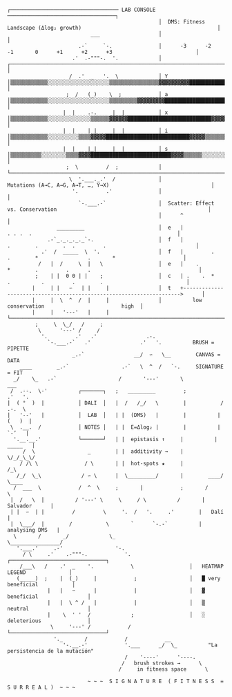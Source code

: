                                                      ┌─────────────────────────────────── LAB CONSOLE ───────────────────────────────────┐
                                                     │  DMS: Fitness Landscape (Δlog₂ growth)                                            │
                               ___                   │                                                                                   │
                           .-`     `-.               │      -3      -2      -1       0      +1      +2      +3                           │
                         .'  .-"""-.  '.             │    ┌─────────────────────────────────────────────────────────────────────────┐    │
                        /  .'  _   '.  \             │ Y  │▒▒▒▒▒▒▒▒▒▒▒▒░░░░░░░░░░░░░░░░░░░░▒▒▒▒▒▒▒▒▒▒▒▒▒▒▒▒▓▓▓▓▓▓▓▓▓▓█████████████│      │
                       ;  /   (_)    \  ;            │ a  │▒▒▒▒▒▒▒▒▒▒▒▒░░░░░░░░░░░░░░░░░░░░▒▒▒▒▒▒▒▒▒▓▓▓▓▓▓▓▓▓██████████████████████│     │
                      |  |    .-.     |  |           │ x  │▒▒▒▒▒▒▒▒▒▒▒▒░░░░░░░░░░░░░░▒▒▒▒▒▒▓▓▓▓▓▓███████████████████████████▓▓▓▓▓▓▓│     │
                      |  |    | |     |  |           │ i  │▒▒▒▒▒▒▒▒▒▒▒▒░░░░░░░░░░▒▒▒▒▓▓▓▓▓███████████████████████████▓▓▓▓▓▒▒▒▒▒▒▒▒▒│     │
                      |  |    |_|     |  |           │ s  │▒▒▒▒▒▒▒▒▒▒░░░░░░░░▒▒▒▒▓▓▓▓██████████████████████████▓▓▓▓▒▒▒▒▒▒░░░░░░░░░│      │
                       ;  \         /  ;             │      └────────────────────────────────────────────────────────────────────────────┘
                        \  '.___._.'  /              │                 Mutations (A→C, A→G, A→T, …, Y→X)                                 │
                         '.         .'               │                                                                                   │
                           `-.___.-`                 │  Scatter: Effect vs. Conservation                                                 │
                                                     │      ^                                                                            │
                    _________                        │  e   |                     . . .  .                                               │
                 .-`_._._._._`-.                     │  f   |               .        .        .  .         .                             │
               .'  /  _____  \  '.                   │  f   |         .         .        *                .       *                      │
              /   |  /     \  |   \                  │  e   |    .         *        .         .      .                                   │
             ;    | |  0 0 | |    ;                  │  c   | .    .  *        .          .         .        .                           │
            |     | |   ∽   | |     |                │  t   +--------------------------------------------------------------------->      │
            |     |  \  ^  /  |     |                │          low                           conservation                         high  │
            |     |   '---'   |     |                └───────────────────────────────────────────────────────────────────────────────────┘
             ;     \  \_/   /     ;
              \      '---' /     /
               '.         .'   .'                .-.
                 `-.___.-`   .'                .'   '.          BRUSH = PIPETTE
                         _.-`                __/  ∽   \__        CANVAS = DATA
        ____        _.-`                 .-`   \  ^  /   `-.     SIGNATURE = FIT
      _/    \_   .-`                    /       '---'       \               ___
     /  .--.  \-'          ┌───────┐   ;   _________         ;            .'   '.
    |  ( °  )  |           │ DALI  │   |  /   /_/   \        |           /  .-.  \
    |   '--'   |           │  LAB  │   | |  (DMS)   |        |          |  (   )  |
     \  .__.  /            │ NOTES │   | |  E=Δlog₂ |        |          |   `-’   |
      '.__.__.'            └───────┘   | |  epistasis ↑     |          |  _____   |
         /  \                 _        | |  additivity →    |           \/_/_\_\/
        / /\ \               / \       | |  hot-spots ★     |             /_\
       /_/  \_\             / ∽ \      |  \_________/       |        ____/   \____
      /  ___  \            /  ^  \     ;       |            ;       /              \
     |  /   \  |          / '---' \     \     / \          /       |  Salvador      |
     | |  ∽  | |         /         \     '.  /   '.     .'        |   Dalí           |
     |  \___/  |        /           \       `      `-.-`          |  analysing DMS   |
      \       /       _/             \_                            \________________/
       '.___.'     .-'                 '-.
         / \     .'    .-"""-.            '.                   ┌───────────────────────────────┐
        /___\   /    .'  _    '.            \                  │   HEATMAP LEGEND              │
       (_____)  ;    |  (_)     |            ;                 │   █ very beneficial           │
                 |   |   ∽      |            |                 │   ▓ beneficial                │
                 |   |  \ ^ /   |            |                 │   ▒ neutral                   │
                 |    \  ' '  /             ;                  │   ░ deleterious               │
                  \     '---' /            /                   └───────────────────────────────┘
                   '._       /            /            __
                      '-.__.-'            '.___      _/  \_          "La persistencia de la mutación"
                                          /    '----'      '----.
                                         /   brush strokes →      \
                                        /     in fitness space      \

                              ~ ~ ~  S I G N A T U R E  ( F I T N E S S  =  S U R R E A L )  ~ ~ ~
